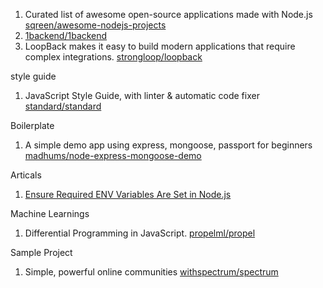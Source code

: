 1. Curated list of awesome open-source applications made with Node.js [sqreen/awesome-nodejs-projects](https://github.com/sqreen/awesome-nodejs-projects)
2. [1backend/1backend](https://github.com/1backend/1backend)
3. LoopBack makes it easy to build modern applications that require complex integrations. [strongloop/loopback](https://github.com/strongloop/loopback/)

style guide
1. JavaScript Style Guide, with linter & automatic code fixer [standard/standard](https://github.com/standard/standard)

Boilerplate
1. A simple demo app using express, mongoose, passport for beginners [madhums/node-express-mongoose-demo](https://github.com/madhums/node-express-mongoose-demo)

Articals
1. [Ensure Required ENV Variables Are Set in Node.js](http://vancelucas.com/blog/ensure-required-env-variables-are-set-in-node-js/)

Machine Learnings
1. Differential Programming in JavaScript. [propelml/propel](https://github.com/propelml/propel)

Sample Project
1. Simple, powerful online communities [withspectrum/spectrum](https://github.com/withspectrum/spectrum)
